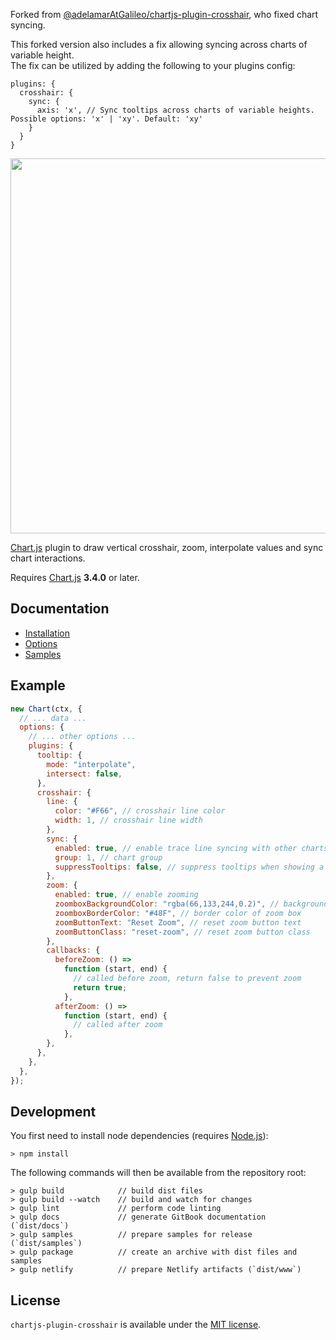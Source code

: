 Forked from [@adelamarAtGalileo/chartjs-plugin-crosshair](https://github.com/adelamarAtGalileo/chartjs-plugin-crosshair), who fixed chart syncing.

This forked version also includes a fix allowing syncing across charts of variable height.  
The fix can be utilized by adding the following to your plugins config:

```
plugins: {
  crosshair: {
    sync: {
      axis: 'x', // Sync tooltips across charts of variable heights. Possible options: 'x' | 'xy'. Default: 'xy'
    }
  }
}
```

<div align="center">
    <centering>
    <img src="header.png" width='600px'/>
    </centering>
</div>

[Chart.js](http://www.chartjs.org/) plugin to draw vertical crosshair, zoom, interpolate values and sync chart interactions.

Requires [Chart.js](https://github.com/chartjs/Chart.js/releases) **3.4.0** or later.

## Documentation

- [Installation](https://chartjs-plugin-crosshair.netlify.com/installation)
- [Options](https://chartjs-plugin-crosshair.netlify.com/options)
- [Samples](https://chartjs-plugin-crosshair.netlify.com/samples)

## Example

```javascript
new Chart(ctx, {
  // ... data ...
  options: {
    // ... other options ...
    plugins: {
      tooltip: {
        mode: "interpolate",
        intersect: false,
      },
      crosshair: {
        line: {
          color: "#F66", // crosshair line color
          width: 1, // crosshair line width
        },
        sync: {
          enabled: true, // enable trace line syncing with other charts
          group: 1, // chart group
          suppressTooltips: false, // suppress tooltips when showing a synced tracer
        },
        zoom: {
          enabled: true, // enable zooming
          zoomboxBackgroundColor: "rgba(66,133,244,0.2)", // background color of zoom box
          zoomboxBorderColor: "#48F", // border color of zoom box
          zoomButtonText: "Reset Zoom", // reset zoom button text
          zoomButtonClass: "reset-zoom", // reset zoom button class
        },
        callbacks: {
          beforeZoom: () =>
            function (start, end) {
              // called before zoom, return false to prevent zoom
              return true;
            },
          afterZoom: () =>
            function (start, end) {
              // called after zoom
            },
        },
      },
    },
  },
});
```

## Development

You first need to install node dependencies (requires [Node.js](https://nodejs.org/)):

    > npm install

The following commands will then be available from the repository root:

    > gulp build            // build dist files
    > gulp build --watch    // build and watch for changes
    > gulp lint             // perform code linting
    > gulp docs             // generate GitBook documentation (`dist/docs`)
    > gulp samples          // prepare samples for release (`dist/samples`)
    > gulp package          // create an archive with dist files and samples
    > gulp netlify          // prepare Netlify artifacts (`dist/www`)

## License

`chartjs-plugin-crosshair` is available under the [MIT license](LICENSE.md).
